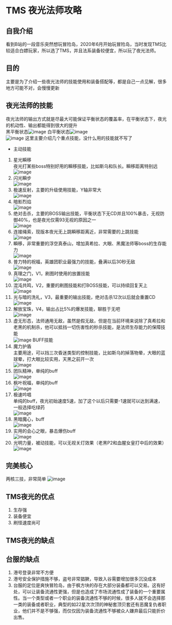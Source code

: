 # TMS 夜光法师攻略
## 自我介绍
看到B站的一段音乐突然想玩冒险岛，2020年6月开始玩冒险岛，当时发现TMS比较适合白嫖玩家，所以选了TMS，并且法系装备较便宜，所以玩了夜光法师。
## 目的
主要是为了介绍一些夜光法师的技能使用和装备搭配等，都是自己一点见解，很多地方可能不对，会慢慢更新
## 夜光法师的技能
夜光法师的输出方式就是尽最大可能保证平衡状态的覆盖率，在平衡状态下，夜光的机动性、输出都能得到很大的提升  
黑平衡状态![image](https://user-images.githubusercontent.com/6283866/156951261-b946da29-8713-4dbf-bbd3-cea769eb1aa9.png)
白平衡状态![image](https://user-images.githubusercontent.com/6283866/156951160-fb2d46d1-fccd-49a8-8002-e0f9c87d0ac1.png)  
![image](https://user-images.githubusercontent.com/6283866/156951182-5b255110-92b7-4b46-abe5-a2c71fcaef2b.png)
这里主要介绍几个重点技能，没什么用的技能就不写了  
* 主动技能
1. 星光瞬移  
夜光打某些boss特别好用的瞬移技能，比如斯乌和队长。瞬移距离特别远  
![image](https://user-images.githubusercontent.com/6283866/156515675-0685ffe0-7c59-4d6a-a323-cd762bdb21b7.png)
2. 闪光瞬步  
![image](https://user-images.githubusercontent.com/6283866/156515706-1de46419-0281-47e6-97a9-03be0a0c6512.png)
3. 极速反射，主要的升级使用技能，Y轴非常大  
![image](https://user-images.githubusercontent.com/6283866/156515770-53ba9bb9-8c49-4015-aced-11ac40120e31.png)
4. 暗影烈焰  
![image](https://user-images.githubusercontent.com/6283866/156515791-1b9d5343-ff73-48fd-80c3-4c68ab043a6c.png)
5. 绝对击杀，主要的BOSS输出技能，平衡状态下无CD并且100%暴击，无视防御40%，也是夜光仅需93无视的原因之一  
![image](https://user-images.githubusercontent.com/6283866/156515812-14b0a14a-17da-4aad-82e1-8e86f7ea4b32.png)
6. 连接绳索，现版本夜光无上跳瞬移距离近，非常需要的上跳技能  
![image](https://user-images.githubusercontent.com/6283866/156515850-8783a575-1cb1-406f-8c17-2183f56fbbbe.png)
7. 瞬移，非常重要的浮空真泰山，增加真希拉、大眼、黑魔法师等boss的生存能力  
![image](https://user-images.githubusercontent.com/6283866/156515926-769e1971-8cb5-4681-b616-abb923b9bb08.png)
8. 普力特的祝福，英雄团职业最强力的技能，叠满以后30秒无敌  
![image](https://user-images.githubusercontent.com/6283866/156515986-3d158407-bca6-44f4-b803-a0de9086691b.png)
9. 真理之门，V1，刷图时使用的放置技能  
![image](https://user-images.githubusercontent.com/6283866/156516064-f7bf03d3-8023-4323-8b25-c4c80239d648.png)
10. 混沌共鸣，V2，重要的刷图技能和打BOSS技能，可以持续回复天上  
![image](https://user-images.githubusercontent.com/6283866/156516091-e1a8ce0b-4633-4d6e-a2be-3639212ddfdb.png)
11. 光与暗的洗礼，V3，最重要的输出技能，绝对击杀12次以后就会重置CD  
![image](https://user-images.githubusercontent.com/6283866/156516136-1c6f5ed5-2e1d-4e36-9cf5-371910a181d3.png)
12. 解放宝珠，V4，输出占比5%的爆发技能，聊胜于无吧  
![image](https://user-images.githubusercontent.com/6283866/156516166-c0f9462b-cb2e-47aa-98ac-d2f8e6c18775.png)
13. 虚无形态，法师通用无敌，虽然是假无敌，但是在当前环境来说除了真希拉和老黑的机制杀，他可以抵挡一切伤害性的秒杀技能，是法师生存能力的保障技能  
![image](https://user-images.githubusercontent.com/6283866/156516212-ea7655bb-82e2-4842-bcb0-96d721030435.png)
BUFF技能
1. 魔力护盾  
主要用途，可以挡三次昏迷类型的控制技能，比如斯乌的掉落物晕，大眼的蓝球晕，打大眼比较实用，天黑之前开一次  
![image](https://user-images.githubusercontent.com/6283866/156516269-4bf0def1-b5bd-4efc-9cb0-a5e2a5b3f042.png)
2. 团队精神，单纯的buff  
![image](https://user-images.githubusercontent.com/6283866/156516412-30da1989-063c-44a1-bddc-ef6b40c6d3a6.png)
3. 枫叶祝福，单纯的buff  
![image](https://user-images.githubusercontent.com/6283866/156516467-7e7849ec-48d7-4569-ab12-75e40e49960e.png)
4. 极速吟唱  
单纯的buff，夜光初始速度5速，加了这个以后只需要-1速就可以达到满速，一般选择吃绿药  
![image](https://user-images.githubusercontent.com/6283866/156516536-a7310524-34da-4df3-a348-4a4df7dfca45.png)
5. 黑暗魔心，buff  
![image](https://user-images.githubusercontent.com/6283866/156516600-5ca080a8-4f53-4573-88fe-dfa8ef75de96.png)
6. 实用的会心之眼，暴击爆伤buff  
![image](https://user-images.githubusercontent.com/6283866/156515885-2f9c3e50-1670-4115-be73-0bb0c5d7e9a3.png)
7. 光明力量，被动技能，可以无视关灯效果（老黑P2和血腥女皇打中后的效果）  
![image](https://user-images.githubusercontent.com/6283866/156522062-104dcc76-c9b7-4725-87af-d63ad28ff467.png)

## 完美核心
两核三技，非常简单
![image](https://user-images.githubusercontent.com/6283866/156521446-b50ec0c3-93e7-4316-9e1b-a7bbd66c9294.png)
## TMS夜光的优点
1. 生存强
2. 装备便宜
3. 刷怪速度尚可
## TMS夜光的缺点
## 台服的缺点
1. 港号登录非常不方便
2. 港号安全保护措施不够，盗号非常猖獗，导致入谷需要增加很多沉没成本
3. 台服的定位是爽快冒险岛，由于枫方块的存在大部分装备都可以交易。这有好处，可以让装备流通性更强，但是也造成了市场流通性成了装备的一个重要属性。当一个类型或者一个职业的装备流通性不够的时候，很多人就不会选择那一类的装备或者职业，典型的如22星次次顶的神秘套顶贝套还有恶魔复仇者职业，他们并不是不够强，而仅仅因为装备流通性不够被众人嫌弃最后只能折价出售。
